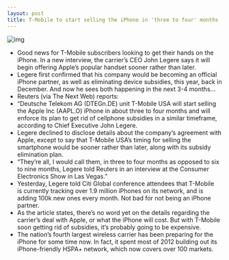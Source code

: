 ```yaml
---
layout: post
title: T-Mobile to start selling the iPhone in 'three to four' months
---
```

![img](http://media.idownloadblog.com/wp-content/uploads/2012/12/T-Mobile-iPhone-5.jpg)
* Good news for T-Mobile subscribers looking to get their hands on the iPhone. In a new interview, the carrier’s CEO John Legere says it will begin offering Apple’s popular handset sooner rather than later.
* Legere first confirmed that his company would be becoming an official iPhone partner, as well as eliminating device subsidies, this year, back in December. And now he sees both happening in the next 3-4 months…
* Reuters (via The Next Web) reports:
* “Deutsche Telekom AG (DTEGn.DE) unit T-Mobile USA will start selling the Apple Inc (AAPL.O) iPhone in about three to four months and will enforce its plan to get rid of cellphone subsidies in a similar timeframe, according to Chief Executive John Legere.
* Legere declined to disclose details about the company’s agreement with Apple, except to say that T-Mobile USA’s timing for selling the smartphone would be sooner rather than later, along with its subsidy elimination plan.
* “They’re all, I would call them, in three to four months as opposed to six to nine months, Legere told Reuters in an interview at the Consumer Electronics Show in Las Vegas.”
* Yesterday, Legere told Citi Global conference attendees that T-Mobile is currently tracking over 1.9 million iPhones on its network, and is adding 100k new ones every month. Not bad for not being an iPhone partner.
* As the article states, there’s no word yet on the details regarding the carrier’s deal with Apple, or what the iPhone will cost. But with T-Mobile soon getting rid of subsidies, it’s probably going to be expensive.
* The nation’s fourth largest wireless carrier has been preparing for the iPhone for some time now. In fact, it spent most of 2012 building out its iPhone-friendly HSPA+ network, which now covers over 100 markets.

